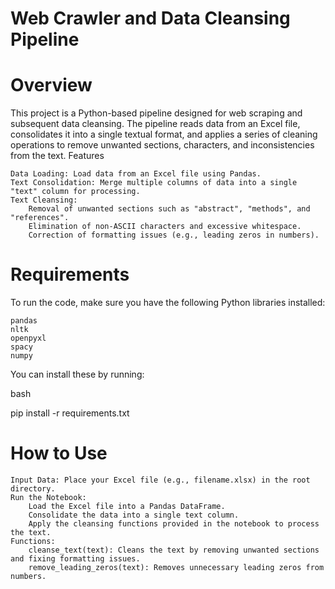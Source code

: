 # Web Crawler and Data Cleansing Pipeline
# Overview

This project is a Python-based pipeline designed for web scraping and subsequent data cleansing. The pipeline reads data from an Excel file, consolidates it into a single textual format, and applies a series of cleaning operations to remove unwanted sections, characters, and inconsistencies from the text.
Features

    Data Loading: Load data from an Excel file using Pandas.
    Text Consolidation: Merge multiple columns of data into a single "text" column for processing.
    Text Cleansing:
        Removal of unwanted sections such as "abstract", "methods", and "references".
        Elimination of non-ASCII characters and excessive whitespace.
        Correction of formatting issues (e.g., leading zeros in numbers).

# Requirements

To run the code, make sure you have the following Python libraries installed:

    pandas
    nltk
    openpyxl
    spacy
    numpy

You can install these by running:

bash

pip install -r requirements.txt

# How to Use

    Input Data: Place your Excel file (e.g., filename.xlsx) in the root directory.
    Run the Notebook:
        Load the Excel file into a Pandas DataFrame.
        Consolidate the data into a single text column.
        Apply the cleansing functions provided in the notebook to process the text.
    Functions:
        cleanse_text(text): Cleans the text by removing unwanted sections and fixing formatting issues.
        remove_leading_zeros(text): Removes unnecessary leading zeros from numbers.
